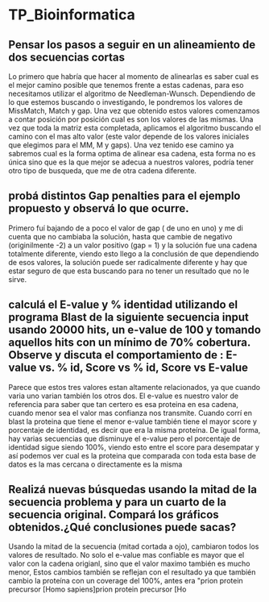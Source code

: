 # TP_Bioinformatica

## Pensar los pasos a seguir en un alineamiento de dos secuencias cortas
 
Lo primero que habría que hacer al momento de alinearlas es saber cual es el mejor camino posible que tenemos frente a estas cadenas,
para eso necesitamos utilizar el algoritmo de Needleman-Wunsch. Dependiendo de lo que estemos buscando o investigando, le pondremos
los valores de MissMatch, Match y gap. Una vez que obtenido estos valores comenzamos a contar posición por posición cual es son
los valores de las mismas. Una vez que toda la matriz esta completada, aplicamos el algoritmo buscando el camino con el mas alto valor
(este valor depende de los valores iniciales que elegimos para el MM, M y gaps). Una vez tenido ese camino ya sabremos cual es la forma
optima de alinear esa cadena, esta forma no es única sino que es la que mejor se adecua a nuestros valores, podría tener otro tipo de busqueda,
que me de otra cadena diferente.

## probá distintos Gap penalties para el ejemplo propuesto y observá lo que ocurre.

Primero fuí bajando de a poco el valor de gap ( de uno en uno) y me di cuenta que no cambiaba la solución, hasta que cambie de negativo (originilmente -2) 
a un valor positivo (gap = 1) y la solución fue una cadena totalmente diferente, viendo esto llego a la conclusión de que dependiendo de esos valores, la solución puede 
ser radicalmente diferente y hay que estar seguro de que esta buscando para no tener un resultado que no le sirve. 

## calculá el E-value y % identidad utilizando el programa Blast de la siguiente secuencia input usando 20000 hits, un e-value de 100 y tomando aquellos hits con un mínimo de 70% cobertura. Observe y discuta el comportamiento de : E-value vs. % id, Score vs % id, Score vs E-value

Parece que estos tres valores estan altamente relacionados, ya que cuando varia uno varian también los otros dos. El e-value es nuestro
valor de referencia para saber que tan certero es esa proteina en esa cadena, cuando menor sea el valor mas confianza nos transmite.
Cuando corrí en blast la proteina que tiene el menor e-value también tiene el mayor score y porcentaje de identidad, es decir que era la misma
proteína. De igual forma, hay varias secuencias que disminuye el e-value pero el porcentaje de identidad sigue siendo 100%, viendo esto
entre el score para desempatar y así podemos ver cual es la proteina que comparada con toda esta base de datos es la mas cercana o directamente es la misma

##  Realizá nuevas búsquedas usando la mitad de la secuencia problema y para un cuarto de la secuencia original. Compará los gráficos obtenidos.¿Qué conclusiones puede sacas?

Usando la mitad de la secuencia (mitad cortada a ojo), cambiaron todos los valores de resultado. No solo el e-value mas confiable es mayor que el valor con la cadena origianl, sino que el valor maximo también es mucho menor, Estos cambios también se reflejan con el resultado ya que también cambio la proteína con un coverage del 100%, antes era "prion protein precursor [Homo sapiens]prion protein precursor [Ho 
